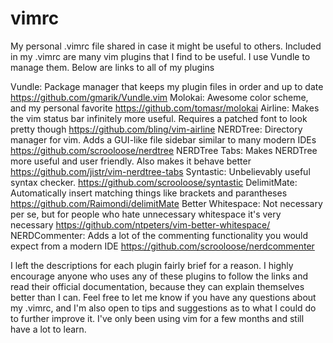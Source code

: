# vimrc
My personal .vimrc file shared in case it might be useful to others. Included in my .vimrc are many vim plugins that I find to be useful. I use Vundle to manage them. Below are links to all of my plugins

Vundle:            Package manager that keeps my plugin files in order and up to date
                   https://github.com/gmarik/Vundle.vim
Molokai:           Awesome color scheme, and my personal favorite
                   https://github.com/tomasr/molokai
Airline:           Makes the vim status bar infinitely more useful. Requires a patched font to look pretty though
                   https://github.com/bling/vim-airline
NERDTree:          Directory manager for vim. Adds a GUI-like file sidebar similar to many modern IDEs
                   https://github.com/scrooloose/nerdtree
NERDTree Tabs:     Makes NERDTree more useful and user friendly. Also makes it behave better
                   https://github.com/jistr/vim-nerdtree-tabs
Syntastic:         Unbelievably useful syntax checker.
                   https://github.com/scrooloose/syntastic
DelimitMate:       Automatically insert matching things like brackets and parantheses
                   https://github.com/Raimondi/delimitMate
Better Whitespace: Not necessary per se, but for people who hate unnecessary whitespace it's very necessary
                   https://github.com/ntpeters/vim-better-whitespace/
NERDCommenter:     Adds a lot of the commenting functionality you would expect from a modern IDE
                   https://github.com/scrooloose/nerdcommenter

I left the descriptions for each plugin fairly brief for a reason. I highly encourage anyone who uses any of these plugins to follow the links and read their official documentation, because they can explain themselves better than I can. Feel free to let me know if you have any questions about my .vimrc, and I'm also open to tips and suggestions as to what I could do to further improve it. I've only been using vim for a few months and still have a lot to learn.
